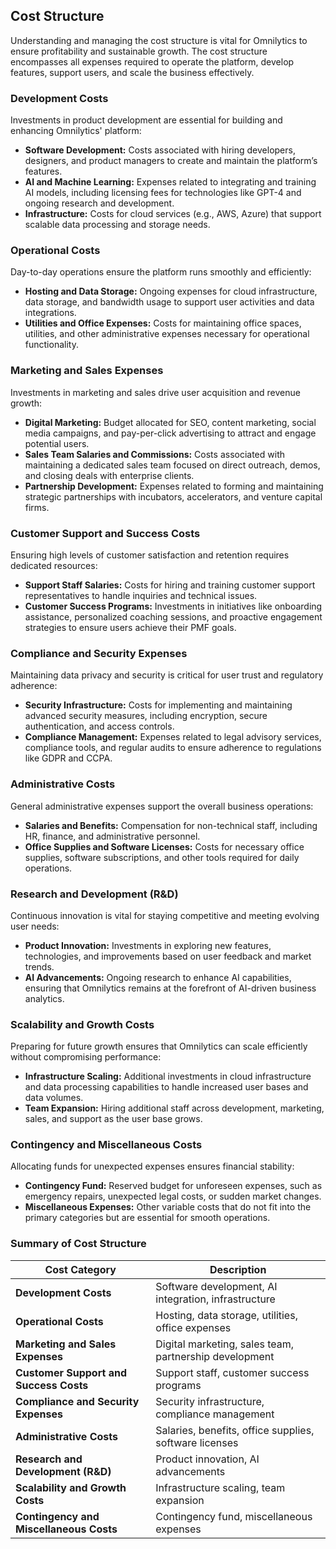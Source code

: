 ## **Cost Structure**

Understanding and managing the cost structure is vital for Omnilytics to ensure profitability and sustainable growth. The cost structure encompasses all expenses required to operate the platform, develop features, support users, and scale the business effectively.

### **Development Costs**

Investments in product development are essential for building and enhancing Omnilytics' platform:

- **Software Development:** Costs associated with hiring developers, designers, and product managers to create and maintain the platform’s features.
- **AI and Machine Learning:** Expenses related to integrating and training AI models, including licensing fees for technologies like GPT-4 and ongoing research and development.
- **Infrastructure:** Costs for cloud services (e.g., AWS, Azure) that support scalable data processing and storage needs.

### **Operational Costs**

Day-to-day operations ensure the platform runs smoothly and efficiently:

- **Hosting and Data Storage:** Ongoing expenses for cloud infrastructure, data storage, and bandwidth usage to support user activities and data integrations.
- **Utilities and Office Expenses:** Costs for maintaining office spaces, utilities, and other administrative expenses necessary for operational functionality.

### **Marketing and Sales Expenses**

Investments in marketing and sales drive user acquisition and revenue growth:

- **Digital Marketing:** Budget allocated for SEO, content marketing, social media campaigns, and pay-per-click advertising to attract and engage potential users.
- **Sales Team Salaries and Commissions:** Costs associated with maintaining a dedicated sales team focused on direct outreach, demos, and closing deals with enterprise clients.
- **Partnership Development:** Expenses related to forming and maintaining strategic partnerships with incubators, accelerators, and venture capital firms.

### **Customer Support and Success Costs**

Ensuring high levels of customer satisfaction and retention requires dedicated resources:

- **Support Staff Salaries:** Costs for hiring and training customer support representatives to handle inquiries and technical issues.
- **Customer Success Programs:** Investments in initiatives like onboarding assistance, personalized coaching sessions, and proactive engagement strategies to ensure users achieve their PMF goals.

### **Compliance and Security Expenses**

Maintaining data privacy and security is critical for user trust and regulatory adherence:

- **Security Infrastructure:** Costs for implementing and maintaining advanced security measures, including encryption, secure authentication, and access controls.
- **Compliance Management:** Expenses related to legal advisory services, compliance tools, and regular audits to ensure adherence to regulations like GDPR and CCPA.

### **Administrative Costs**

General administrative expenses support the overall business operations:

- **Salaries and Benefits:** Compensation for non-technical staff, including HR, finance, and administrative personnel.
- **Office Supplies and Software Licenses:** Costs for necessary office supplies, software subscriptions, and other tools required for daily operations.

### **Research and Development (R&D)**

Continuous innovation is vital for staying competitive and meeting evolving user needs:

- **Product Innovation:** Investments in exploring new features, technologies, and improvements based on user feedback and market trends.
- **AI Advancements:** Ongoing research to enhance AI capabilities, ensuring that Omnilytics remains at the forefront of AI-driven business analytics.

### **Scalability and Growth Costs**

Preparing for future growth ensures that Omnilytics can scale efficiently without compromising performance:

- **Infrastructure Scaling:** Additional investments in cloud infrastructure and data processing capabilities to handle increased user bases and data volumes.
- **Team Expansion:** Hiring additional staff across development, marketing, sales, and support as the user base grows.

### **Contingency and Miscellaneous Costs**

Allocating funds for unexpected expenses ensures financial stability:

- **Contingency Fund:** Reserved budget for unforeseen expenses, such as emergency repairs, unexpected legal costs, or sudden market changes.
- **Miscellaneous Expenses:** Other variable costs that do not fit into the primary categories but are essential for smooth operations.

### **Summary of Cost Structure**

| **Cost Category**                       | **Description**                                        |
| --------------------------------------- | ------------------------------------------------------ |
| **Development Costs**                   | Software development, AI integration, infrastructure   |
| **Operational Costs**                   | Hosting, data storage, utilities, office expenses      |
| **Marketing and Sales Expenses**        | Digital marketing, sales team, partnership development |
| **Customer Support and Success Costs**  | Support staff, customer success programs               |
| **Compliance and Security Expenses**    | Security infrastructure, compliance management         |
| **Administrative Costs**                | Salaries, benefits, office supplies, software licenses |
| **Research and Development (R&D)**      | Product innovation, AI advancements                    |
| **Scalability and Growth Costs**        | Infrastructure scaling, team expansion                 |
| **Contingency and Miscellaneous Costs** | Contingency fund, miscellaneous expenses               |
